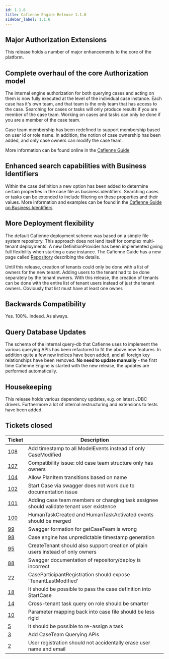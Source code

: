 ```yaml
---
id: 1.1.6
title: Cafienne Engine Release 1.1.6
sidebar_label: 1.1.6
---
```


## Major Authorization Extensions

This release holds a number of major enhancements to the core of the platform.

## Complete overhaul of the core Authorization model

The internal engine authorization for both querying cases and acting on them is now fully executed at the level of the individual case instance. Each case has it's own team, and that team is the only team that has access to the case. Searching for cases or tasks will only produce results if you are member of the case team. Working on cases and tasks can only be done if you are a member of the case team.

Case team membership has been redefined to support membership based on user id or role name. In addition, the notion of case ownership has been added, and only case owners can modify the case team.

More information can be found online in the [Cafienne Guide](https://cafienne.github.io/docs/api/case-team.html)

## Enhanced search capabilities with Business Identifiers

Within the case definition a new option has been added to determine certain properties in the case file as business identifiers. Searching cases or tasks can be extended to include filtering on these properties and their values.
More information and examples can be found in the [Cafienne Guide on Business Identifiers](https://cafienne.github.io/docs/extensions/business-identifiers.html)

## More Deployment flexibility
The default Cafienne deployment scheme was based on a simple file system repository. This approach does not lend itself for complex multi-tenant deployments.
A new DefinitionProvider has been implemented giving full flexibility when starting a case instance.
The Cafienne Guide has a new page called [Repository](https://cafienne.github.io/docs/engine/repository.html) describing the details.

Until this release, creation of tenants could only be done with a list of owners for the new tenant. Adding users to the tenant had to be done separately by the tenant owners. With this release, the creation of tenants can be done with the entire list of tenant users instead of just the tenant owners. Obviously that list must have at least one owner. 

## Backwards Compatibility
Yes. 100%.
Indeed.
As always.

## Query Database Updates
The schema of the internal query-db that Cafienne uses to implement the various querying APIs has been refactored to fit the above new features. 
In addition quite a few new indices have been added, and all foreign key relationships have been removed.
**No need to update manually**  - the first time Cafienne Engine is started with the new release, the updates are performed automatically.

## Housekeeping
This release holds various dependency updates, e.g. on latest JDBC drivers.
Furthermore a lot of internal restructuring and extensions to tests have been added.

## Tickets closed

| Ticket   | Description |
|----------|-------------|
| [108](https://github.com/cafienne/cafienne-engine/issues/108) |  Add timestamp to all ModelEvents instead of only CaseModified
| [107](https://github.com/cafienne/cafienne-engine/issues/107) |  Compatibility issue: old case team structure only has owners
| [104](https://github.com/cafienne/cafienne-engine/issues/104) |  Allow PlanItem transitions based on name
| [102](https://github.com/cafienne/cafienne-engine/issues/102) |  Start Case via swagger does not work due to documentation issue
| [101](https://github.com/cafienne/cafienne-engine/issues/101) |  Adding case team members or changing task assignee should validate tenant user existence
| [100](https://github.com/cafienne/cafienne-engine/issues/100) |  HumanTaskCreated and HumanTaskActivated events should be merged
| [99](https://github.com/cafienne/cafienne-engine/issues/99)   |  Swagger formation for getCaseTeam is wrong
| [98](https://github.com/cafienne/cafienne-engine/issues/98)   |  Case engine has unpredictable timestamp generation
| [95](https://github.com/cafienne/cafienne-engine/issues/95)   |  CreateTenant should also support creation of plain users instead of only owners
| [88](https://github.com/cafienne/cafienne-engine/issues/88)   |  Swagger documentation of repository/deploy is incorrect
| [22](https://github.com/cafienne/cafienne-engine/issues/22)   |  CaseParticipantRegistration should expose 'TenantLastModified'
| [18](https://github.com/cafienne/cafienne-engine/issues/18)   |  It should be possible to pass the case definition into StartCase
| [14](https://github.com/cafienne/cafienne-engine/issues/14)   |  Cross-tenant task query on role should be smarter
| [10](https://github.com/cafienne/cafienne-engine/issues/10)   |  Parameter mapping back into case file should be less rigid
| [5](https://github.com/cafienne/cafienne-engine/issues/5)     |  It should be possible to re-assign a task
| [3](https://github.com/cafienne/cafienne-engine/issues/3)     |  Add CaseTeam Querying APIs
| [2](https://github.com/cafienne/cafienne-engine/issues/2)     |  User registration should not accidentally erase user name and email
